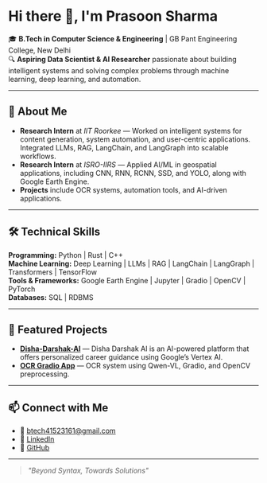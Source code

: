 # Hi there 👋, I'm Prasoon Sharma

🎓 **B.Tech in Computer Science & Engineering** | GB Pant Engineering College, New Delhi  
🔍 **Aspiring Data Scientist & AI Researcher** passionate about building intelligent systems and solving complex problems through machine learning, deep learning, and automation.

---

## 🚀 About Me
- **Research Intern** at *IIT Roorkee* — Worked on intelligent systems for content generation, system automation, and user-centric applications. Integrated LLMs, RAG, LangChain, and LangGraph into scalable workflows.
- **Research Intern** at *ISRO-IIRS* — Applied AI/ML in geospatial applications, including CNN, RNN, RCNN, SSD, and YOLO, along with Google Earth Engine.
- **Projects** include OCR systems, automation tools, and AI-driven applications.

---

## 🛠 Technical Skills
**Programming:** Python \| Rust \| C++  
**Machine Learning:** Deep Learning \| LLMs \| RAG \| LangChain \| LangGraph \| Transformers \| TensorFlow  
**Tools & Frameworks:** Google Earth Engine \| Jupyter \| Gradio \| OpenCV \| PyTorch  
**Databases:** SQL \| RDBMS  

---

## 📌 Featured Projects
- **[Disha-Darshak-AI](https://github.com/thehimanshubansal/Disha-Darshak-AI)** — Disha Darshak AI is an AI-powered platform that offers personalized career guidance using Google’s Vertex AI.
- **[OCR Gradio App](https://github.com/Prof-chaos-5/OCR-APP)** — OCR system using Qwen-VL, Gradio, and OpenCV preprocessing.


---

## 📫 Connect with Me
- 📧 [btech41523161@gmail.com](mailto:prasoonsharmagc@gmail.com)  
- 💼 [LinkedIn](https://www.linkedin.com/in/prasoon-sharma-a7a035290/)  
- 🐙 [GitHub](https://github.com/Prof-chaos-5)

---

> *"Beyond Syntax, Towards Solutions"*

